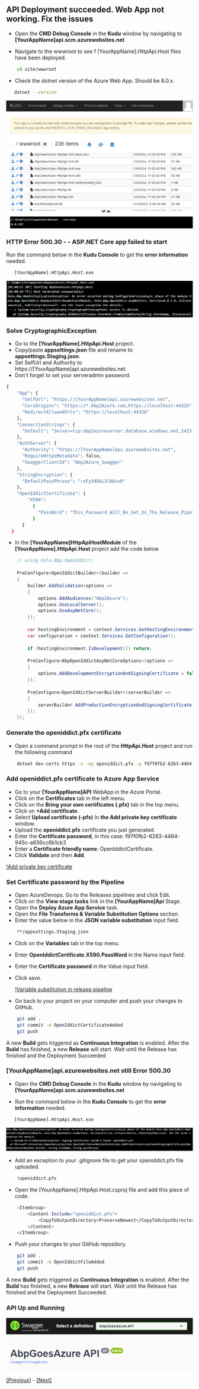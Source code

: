 ## API Deployment succeeded. Web App not working. Fix the issues

* Open the **CMD Debug Console** in the **Kudu** window by navigating to **[YourAppName]api.scm.azurewebsites.net**

* Navigate to the wwwroot to see f [YourAppName].HttpApi.Host files have been deployed.

```bash
    cd site/wwwroot
```

* Check the dotnet version of the Azure Web App. Should be 8.0.x.

```bash
   dotnet --version
```

![Kudu debug console](../images/kudu_debug_console.png)

### HTTP Error 500.30 - - ASP.NET Core app failed to start

Run the command below in the **Kudu Console** to get the **error information** needed.

```bash
   [YourAppName].HttpApi.Host.exe
```

![Kudu debug console](../images/access_denied_cryptographicexception_in_kudu_debug_console.png)

### Solve CryptographicException

* Go to the **[YourAppName].HttpApi.Host** project.
* Copy/paste **appsettings.json** file and rename to **appsettings.Staging.json**.
* Set SelfUrl and Authority to https://[YourAppName]api.azurewebsites.net.
* Don't forget to set your serveradmin password.

```bash
{
    "App": {
      "SelfUrl": "https://[YourAppName]api.azurewebsites.net",
      "CorsOrigins": "https://*.Abp2Azure.com,https://localhost:44326",
      "RedirectAllowedUrls": "https://localhost:44326"
    },
    "ConnectionStrings": {
      "Default": "Server=tcp:abp2azureserver.database.windows.net,1433;Initial Catalog=[YourAppName]Db;Persist Security Info=False;User ID=serveradmin;Password={your_password};MultipleActiveResultSets=False;Encrypt=True;TrustServerCertificate=False;Connection Timeout=30;"
    },
    "AuthServer": {
      "Authority": "https://[YourAppName]api.azurewebsites.net",
      "RequireHttpsMetadata": false,
      "SwaggerClientId": "Abp2Azure_Swagger"
    },
    "StringEncryption": {
      "DefaultPassPhrase": "rzFy34GkL3lA6vx0"
    },
    "OpenIddictCertificate": { 
        "X590": 
          { 
            "PassWord": "This_Password_Will_Be_Set_In_The_Release_Pipeline" 
          }  
      }
  }

```

* In the **[YourAppName]HttpApiHostModule** of the **[YourAppName].HttpApi.Host** project add the code below

```csharp
    // using Volo.Abp.OpenIddict;

    PreConfigure<OpenIddictBuilder>(builder =>
    {
        builder.AddValidation(options =>
        {
            options.AddAudiences("Abp2Azure");
            options.UseLocalServer();
            options.UseAspNetCore();
        });

        var hostingEnvironment = context.Services.GetHostingEnvironment();
        var configuration = context.Services.GetConfiguration();

        if (hostingEnvironment.IsDevelopment()) return;

        PreConfigure<AbpOpenIddictAspNetCoreOptions>(options =>
        {
            options.AddDevelopmentEncryptionAndSigningCertificate = false;
        });

        PreConfigure<OpenIddictServerBuilder>(serverBuilder =>
        {
            serverBuilder.AddProductionEncryptionAndSigningCertificate("openiddict.pfx", configuration["OpenIddictCertificate:X590:Password"]);
        });
    });

```

### Generate the openiddict.pfx certificate

* Open a command prompt in the root of the **HttpApi.Host** project and run the following command

```bash
    dotnet dev-certs https -v -ep openiddict.pfx -p f97f0fb2-6263-4464-945c-a636cc6b1cb3
```

### Add openiddict.pfx certificate to Azure App Service

* Go to your **[YourAppName]API** WebApp in the Azure Portal.
* Click on the **Certificates** tab in the left menu.
* Click on the **Bring your own certificates (.pfx)** tab in the top menu.
* Click on **+Add certificate**.
* Select **Upload certificate (-pfx)**  In **the Add private key certificate** window.
* Upload the **openiddict.pfx** certificate you just generated.
* Enter the **Certificate password**, in this case: f97f0fb2-6263-4464-945c-a636cc6b1cb3
* Enter a **Certificate friendly name**: OpenIddictCertificate.
* Click **Validate** and then **Add**.

[!Add private key certificate](../images/add_private_key_certificate.png)

### Set Certificate password by the Pipeline

* Open AzureDevops, Go to the Releases pipelines and click Edit.
* Click on the **View stage tasks** link in the **[YourAppName]Api** Stage.
* Open the **Deploy Azure App Service** task.
* Open the **File Transforms & Variable Substitution Options** section.
* Enter the value below in the **JSON variable substitution** input field.

```bash
    **/appsettings.Staging.json
```

* Click on the **Variables** tab in the top menu.
* Enter **OpenIddictCertificate.X590.PassWord** in the Name input field.
* Enter the **Certificate password** in the Value input field.
* Click save.
  
  [!Variable substitution in release pipeline](../images/variable_substitution_in_release_pipeline.png)

* Go back to your project on your computer and push your changes to GitHub.

```bash
    git add .
    git commit -m OpenIddictCertificateAdded
    git push
```

A new **Build** gets triggered as **Continuous Integration** is enabled.
After the **Build** has finished, a new **Release** will start.
Wait until the Release has finished and the Deployment Succeeded

### **[YourAppName]api.azurewebsites.net** still Error 500.30

* Open the **CMD Debug Console** in the **Kudu** window by navigating to **[YourAppName]api.scm.azurewebsites.net**

* Run the command below in the **Kudu Console** to get the **error information** needed.

```bash
   [YourAppName].HttpApi.Host.exe
```

![Kudu debug console](../images/signing_certificate_could_not_be_found.png)

* Add an exception to your .gitignore file to get your openiddict.pfx file uploaded.

```bash
    !openiddict.pfx
```

* Open the [YourAppName].HttpApi.Host.csproj file and add this piece of code.

```bash
    <ItemGroup>
        <Content Include="openiddict.pfx">
            <CopyToOutputDirectory>PreserveNewest</CopyToOutputDirectory>
        </Content>
    </ItemGroup>
```

* Push your changes to your GitHub repository.

```bash
    git add .
    git commit -m OpenIddictFileAdded
    git push
```

A new **Build** gets triggered as **Continuous Integration** is enabled.
After the **Build** has finished, a new **Release** will start.
Wait until the Release has finished and the Deployment Succeeded.

### API Up and Running

![Swagger page](../images/swagger_page_up_and_running.PNG)

[[Previous]](tutorial/../6.create-a-release-pipeline-and-deploy-httpapi-host-project.md) - [[Next]](tutorial/../8.create-a-web-app-in-the-azure-portal-for-the-blazor-project.md)
